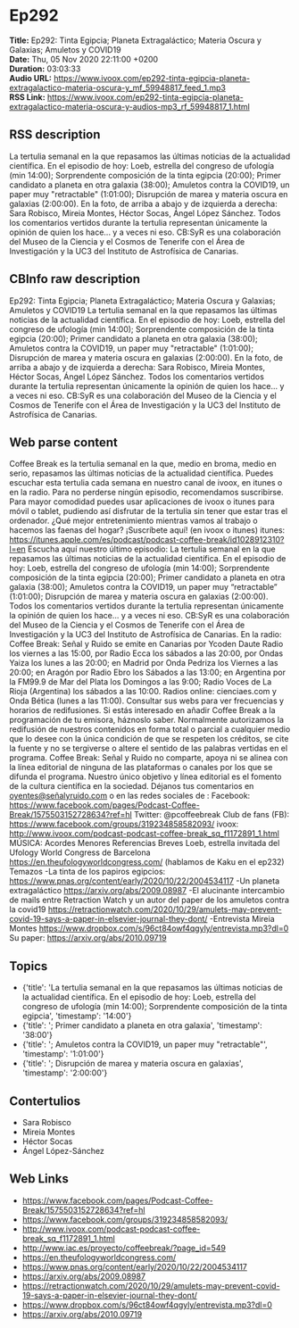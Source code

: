 # Ep292  
**Title:** Ep292: Tinta Egipcia; Planeta Extragaláctico; Materia Oscura y Galaxias; Amuletos y COVID19  
**Date:** Thu, 05 Nov 2020 22:11:00 +0200  
**Duration:** 03:03:33  
**Audio URL:** https://www.ivoox.com/ep292-tinta-egipcia-planeta-extragalactico-materia-oscura-y_mf_59948817_feed_1.mp3  
**RSS Link:** https://www.ivoox.com/ep292-tinta-egipcia-planeta-extragalactico-materia-oscura-y-audios-mp3_rf_59948817_1.html  

## RSS description
La tertulia semanal en la que repasamos las últimas noticias de la actualidad científica. En el episodio de hoy: Loeb, estrella del congreso de ufología (min 14:00); Sorprendente composición de la tinta egipcia (20:00); Primer candidato a planeta en otra galaxia (38:00); Amuletos contra la COVID19, un paper muy "retractable" (1:01:00); Disrupción de marea y materia oscura en galaxias (2:00:00). En la foto, de arriba a abajo y de izquierda a derecha: Sara Robisco, Mireia Montes, Héctor Socas, Ángel López Sánchez. Todos los comentarios vertidos durante la tertulia representan únicamente la opinión de quien los hace... y a veces ni eso. CB:SyR es una colaboración del Museo de la Ciencia y el Cosmos de Tenerife con el Área de Investigación y la UC3 del Instituto de Astrofísica de Canarias.

## CBInfo raw description
Ep292: Tinta Egipcia; Planeta Extragaláctico; Materia Oscura y Galaxias; Amuletos y COVID19
La tertulia semanal en la que repasamos las últimas noticias de la actualidad científica. En el episodio de hoy: Loeb, estrella del congreso de ufología (min 14:00); Sorprendente composición de la tinta egipcia (20:00); Primer candidato a planeta en otra galaxia (38:00); Amuletos contra la COVID19, un paper muy "retractable" (1:01:00); Disrupción de marea y materia oscura en galaxias (2:00:00). En la foto, de arriba a abajo y de izquierda a derecha: Sara Robisco, Mireia Montes, Héctor Socas, Ángel López Sánchez. Todos los comentarios vertidos durante la tertulia representan únicamente la opinión de quien los hace... y a veces ni eso. CB:SyR es una colaboración del Museo de la Ciencia y el Cosmos de Tenerife con el Área de Investigación y la UC3 del Instituto de Astrofísica de Canarias.


## Web parse content
Coffee Break es la tertulia semanal en la que, medio en broma, medio en serio, repasamos las últimas noticias de la actualidad científica. Puedes escuchar esta tertulia cada semana en nuestro canal de ivoox, en itunes o en la radio. Para no perderse ningún episodio, recomendamos suscribirse. Para mayor comodidad puedes usar aplicaciones de ivoox o itunes para móvil o tablet, pudiendo así disfrutar de la tertulia sin tener que estar tras el ordenador. ¿Qué mejor entretenimiento mientras vamos al trabajo o hacemos las faenas del hogar? ¡Suscríbete aquí! (en ivoox o itunes) itunes: https://itunes.apple.com/es/podcast/podcast-coffee-break/id1028912310?l=en Escucha aquí nuestro último episodio: La tertulia semanal en la que repasamos las últimas noticias de la actualidad científica. En el episodio de hoy: Loeb, estrella del congreso de ufología (min 14:00); Sorprendente composición de la tinta egipcia (20:00); Primer candidato a planeta en otra galaxia (38:00); Amuletos contra la COVID19, un paper muy “retractable” (1:01:00); Disrupción de marea y materia oscura en galaxias (2:00:00). Todos los comentarios vertidos durante la tertulia representan únicamente la opinión de quien los hace… y a veces ni eso. CB:SyR es una colaboración del Museo de la Ciencia y el Cosmos de Tenerife con el Área de Investigación y la UC3 del Instituto de Astrofísica de Canarias. En la radio: Coffee Break: Señal y Ruido se emite en Canarias por Ycoden Daute Radio los viernes a las 15:00, por Radio Ecca los sábados a las 20:00, por Ondas Yaiza los lunes a las 20:00; en Madrid por Onda Pedriza los Viernes a las 20:00; en Aragón por Radio Ebro los Sábados a las 13:00; en Argentina por la FM99.9 de Mar del Plata los Domingos a las 9:00; Radio Voces de La Rioja (Argentina) los sábados a las 10:00. Radios online: cienciaes.com y Onda Bética (lunes a las 11:00). Consultar sus webs para ver frecuencias y horarios de redifusiones. Si estás interesado en añadir Coffee Break a la programación de tu emisora, háznoslo saber. Normalmente autorizamos la redifusión de nuestros contenidos en forma total o parcial a cualquier medio que lo desee con la única condición de que se respeten los créditos, se cite la fuente y no se tergiverse o altere el sentido de las palabras vertidas en el programa. Coffee Break: Señal y Ruido no comparte, apoya ni se alinea con la línea editorial de ninguna de las plataformas o canales por los que se difunda el programa. Nuestro único objetivo y línea editorial es el fomento de la cultura científica en la sociedad. Déjanos tus comentarios en oyentes@señalyruido.com o en las redes sociales de : Facebook: https://www.facebook.com/pages/Podcast-Coffee-Break/1575503152728634?ref=hl Twitter: @pcoffeebreak Club de fans (FB): https://www.facebook.com/groups/319234858582093/ ivoox: http://www.ivoox.com/podcast-podcast-coffee-break_sq_f1172891_1.html MÚSICA: Acordes Menores Referencias Breves Loeb, estrella invitada del Ufology World Congress de Barcelona https://en.theufologyworldcongress.com/ (hablamos de Kaku en el ep232) Temazos -La tinta de los papiros egipcios: https://www.pnas.org/content/early/2020/10/22/2004534117 -Un planeta extragaláctico https://arxiv.org/abs/2009.08987 -El alucinante intercambio de mails entre Retraction Watch y un autor del paper de los amuletos contra la covid19 https://retractionwatch.com/2020/10/29/amulets-may-prevent-covid-19-says-a-paper-in-elsevier-journal-they-dont/ -Entrevista Mireia Montes https://www.dropbox.com/s/96ct84owf4qgyly/entrevista.mp3?dl=0 Su paper: https://arxiv.org/abs/2010.09719

## Topics
- {'title': 'La tertulia semanal en la que repasamos las últimas noticias de la actualidad científica. En el episodio de hoy: Loeb, estrella del congreso de ufología (min 14:00); Sorprendente composición de la tinta egipcia', 'timestamp': '14:00'}
- {'title': '; Primer candidato a planeta en otra galaxia', 'timestamp': '38:00'}
- {'title': '; Amuletos contra la COVID19, un paper muy "retractable"', 'timestamp': '1:01:00'}
- {'title': '; Disrupción de marea y materia oscura en galaxias', 'timestamp': '2:00:00'}
## Contertulios
- Sara Robisco
- Mireia Montes
- Héctor Socas
- Ángel López-Sánchez
## Web Links
- https://www.facebook.com/pages/Podcast-Coffee-Break/1575503152728634?ref=hl
- https://www.facebook.com/groups/319234858582093/
- http://www.ivoox.com/podcast-podcast-coffee-break_sq_f1172891_1.html
- http://www.iac.es/proyecto/coffeebreak/?page_id=549
- https://en.theufologyworldcongress.com/
- https://www.pnas.org/content/early/2020/10/22/2004534117
- https://arxiv.org/abs/2009.08987
- https://retractionwatch.com/2020/10/29/amulets-may-prevent-covid-19-says-a-paper-in-elsevier-journal-they-dont/
- https://www.dropbox.com/s/96ct84owf4qgyly/entrevista.mp3?dl=0
- https://arxiv.org/abs/2010.09719